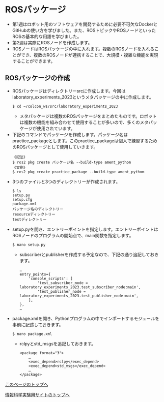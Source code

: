 # ROSパッケージ
- 第1週はロボット用のソフトウェアを開発するために必要不可欠なDockerとGitHubの使い方を学びました。また、ROSトピックやROSノードといったROSの基本的な用語を学びました。
- 第2週は実際にROSノードを作成します。
- ROSノードはROSパッケージの中に入れます。複数のROSノードを入れることができ、複数のROSノードが連携することで、大規模・複雑な機能を実現することができます。

## ROSパッケージの作成
- ROSパッケージはディレクトリーsrcに作成します。今回はlaboratory_experiments_2023というメタパッケージの中に作成します。
    ```
    $ cd ~/colcon_ws/src/laboratory_experiments_2023
    ```
    - メタパッケージは複数のROSパッケージをまとめたものです。ロボットは複数の機能を組み合わせて使用することが多いので、多くのメタパッケージが使用されています。
- 下記のコマンドでパッケージを作成します。パッケージ名はpractice_packageとします。このpractice_packageは個人で練習するためのROSパッケージとして使用していきます。
    ```
    《記法》
    $ ros2 pkg create パッケージ名 --build-type ament_python
    《実例》
    $ ros2 pkg create practice_package --build-type ament_python
    ```
- 3つのファイルと3つのディレクトリーが作成されます。
    ```
    $ ls
    setup.py
    setup.cfg
    package.xml
    パッケージ名のディレクトリー
    resourceディレクトリー
    testディレクトリー
    ```
- setup.pyを開き、エントリーポイントを指定します。エントリーポイントはROSノードのプログラムの開始点で、main関数を指定します。
    ```
    $ nano setup.py
    ```
    - subscriberとpublisherを作成する予定なので、下記の通り追記しておきます。
        ```
        …
        entry_points={
            'console_scripts': [
                'test_subscriber_node = laboratory_experiments_2023.test_subscriber_node:main',
                'test_publisher_node = laboratory_experiments_2023.test_publisher_node:main',
            ],
        },
        …
        ```
- package.xmlを開き、Pythonプログラムの中でインポートするモジュールを事前に記述しておきます。
    ```
    $ nano package.xml
    ```
    - rclpyとstd_msgsを追記しておきます。
        ```
        <package format="3">
            …
            <exec_depend>rclpy</exec_depend>
            <exec_depend>std_msgs</exec_depend>
            …
        </package>
        ```

[このページのトップへ](#)

[情報科学実験用サイトのトップへ](https://stl-apu.github.io/laboratory_experiments/)
